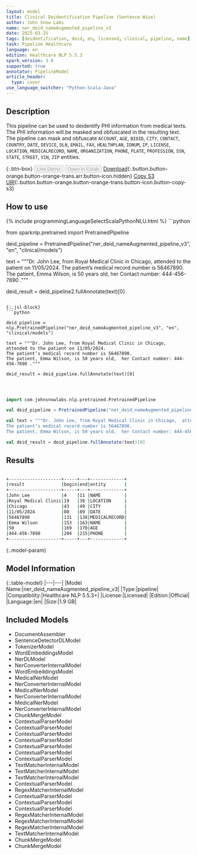 ```yaml
---
layout: model
title: Clinical Deidentification Pipeline (Sentence Wise)
author: John Snow Labs
name: ner_deid_nameAugmented_pipeline_v3
date: 2025-03-25
tags: [deidentification, deid, en, licensed, clinical, pipeline, name]
task: Pipeline Healthcare
language: en
edition: Healthcare NLP 5.5.3
spark_version: 3.0
supported: true
annotator: PipelineModel
article_header:
  type: cover
use_language_switcher: "Python-Scala-Java"
---
```


## Description

This pipeline can be used to deidentify PHI information from medical texts. The PHI information will be masked and obfuscated in the resulting text.
The pipeline can mask and obfuscate `ACCOUNT`, `AGE`, `BIOID`, `CITY`, `CONTACT`, `COUNTRY`, `DATE`, `DEVICE`, `DLN`, `EMAIL`, `FAX`, `HEALTHPLAN`, `IDNUM`, `IP`, `LICENSE`,
`LOCATION`, `MEDICALRECORD`, `NAME`, `ORGANIZATION`, `PHONE`, `PLATE`, `PROFESSION`, `SSN`, `STATE`, `STREET`, `VIN`, `ZIP` entities.

{:.btn-box}
<button class="button button-orange" disabled>Live Demo</button>
<button class="button button-orange" disabled>Open in Colab</button>
[Download](https://s3.amazonaws.com/auxdata.johnsnowlabs.com/clinical/models/ner_deid_nameAugmented_pipeline_v3_en_5.5.3_3.0_1742909951572.zip){:.button.button-orange.button-orange-trans.arr.button-icon.hidden}
[Copy S3 URI](s3://auxdata.johnsnowlabs.com/clinical/models/ner_deid_nameAugmented_pipeline_v3_en_5.5.3_3.0_1742909951572.zip){:.button.button-orange.button-orange-trans.button-icon.button-copy-s3}

## How to use



<div class="tabs-box" markdown="1">
{% include programmingLanguageSelectScalaPythonNLU.html %}
```python

from sparknlp.pretrained import PretrainedPipeline

deid_pipeline = PretrainedPipeline("ner_deid_nameAugmented_pipeline_v3", "en", "clinical/models")

text = """Dr. John Lee, from Royal Medical Clinic in Chicago,  attended to the patient on 11/05/2024.
The patient’s medical record number is 56467890.
The patient, Emma Wilson, is 50 years old,  her Contact number: 444-456-7890 ."""

deid_result = deid_pipeline2.fullAnnotate(text)[0]


```

{:.jsl-block}
```python

deid_pipeline = nlp.PretrainedPipeline("ner_deid_nameAugmented_pipeline_v3", "en", "clinical/models")

text = """Dr. John Lee, from Royal Medical Clinic in Chicago,  attended to the patient on 11/05/2024.
The patient’s medical record number is 56467890.
The patient, Emma Wilson, is 50 years old,  her Contact number: 444-456-7890 ."""

deid_result = deid_pipeline.fullAnnotate(text)[0]



```
```scala

import com.johnsnowlabs.nlp.pretrained.PretrainedPipeline

val deid_pipeline = PretrainedPipeline("ner_deid_nameAugmented_pipeline_v3", "en", "clinical/models")

val text = """Dr. John Lee, from Royal Medical Clinic in Chicago,  attended to the patient on 11/05/2024.
The patient’s medical record number is 56467890.
The patient, Emma Wilson, is 50 years old,  her Contact number: 444-456-7890 ."""

val deid_result = deid_pipeline.fullAnnotate(text)[0]


```
</div>

## Results

```bash

+--------------------+-----+---+-------------+
|result              |begin|end|entity       |
+--------------------+-----+---+-------------+
|John Lee            |4    |11 |NAME         |
|Royal Medical Clinic|19   |38 |LOCATION     |
|Chicago             |43   |49 |CITY         |
|11/05/2024          |80   |89 |DATE         |
|56467890            |131  |138|MEDICALRECORD|
|Emma Wilson         |153  |163|NAME         |
|50                  |169  |170|AGE          |
|444-456-7890        |204  |215|PHONE        |
+--------------------+-----+---+-------------+

```

{:.model-param}
## Model Information

{:.table-model}
|---|---|
|Model Name:|ner_deid_nameAugmented_pipeline_v3|
|Type:|pipeline|
|Compatibility:|Healthcare NLP 5.5.3+|
|License:|Licensed|
|Edition:|Official|
|Language:|en|
|Size:|1.9 GB|

## Included Models

- DocumentAssembler
- SentenceDetectorDLModel
- TokenizerModel
- WordEmbeddingsModel
- NerDLModel
- NerConverterInternalModel
- WordEmbeddingsModel
- MedicalNerModel
- NerConverterInternalModel
- MedicalNerModel
- NerConverterInternalModel
- MedicalNerModel
- NerConverterInternalModel
- ChunkMergeModel
- ContextualParserModel
- ContextualParserModel
- ContextualParserModel
- ContextualParserModel
- ContextualParserModel
- ContextualParserModel
- ContextualParserModel
- TextMatcherInternalModel
- TextMatcherInternalModel
- TextMatcherInternalModel
- ContextualParserModel
- RegexMatcherInternalModel
- ContextualParserModel
- ContextualParserModel
- ContextualParserModel
- RegexMatcherInternalModel
- RegexMatcherInternalModel
- RegexMatcherInternalModel
- TextMatcherInternalModel
- ChunkMergeModel
- ChunkMergeModel